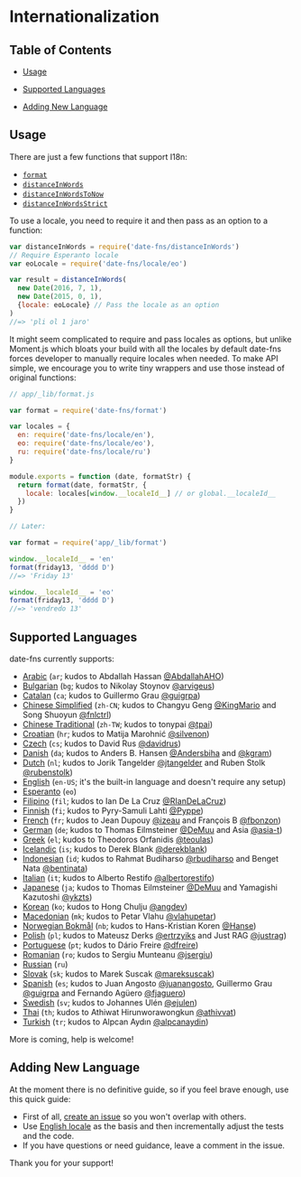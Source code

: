 # Internationalization

## Table of Contents

- [Usage](#usage)

- [Supported Languages](#supported-languages)

- [Adding New Language](#adding-new-language)

## Usage

There are just a few functions that support I18n:

- [`format`](https://date-fns.org/docs/format)
- [`distanceInWords`](https://date-fns.org/docs/distanceInWords)
- [`distanceInWordsToNow`](https://date-fns.org/docs/distanceInWordsToNow)
- [`distanceInWordsStrict`](https://date-fns.org/docs/distanceInWordsStrict)

To use a locale, you need to require it and then pass
as an option to a function:

```js
var distanceInWords = require('date-fns/distanceInWords')
// Require Esperanto locale
var eoLocale = require('date-fns/locale/eo')

var result = distanceInWords(
  new Date(2016, 7, 1),
  new Date(2015, 0, 1),
  {locale: eoLocale} // Pass the locale as an option
)
//=> 'pli ol 1 jaro'
```

It might seem complicated to require and pass locales as options,
but unlike Moment.js which bloats your build with all the locales
by default date-fns forces developer to manually require locales when needed.
To make API simple, we encourage you to write tiny wrappers and use those
instead of original functions:

```js
// app/_lib/format.js

var format = require('date-fns/format')

var locales = {
  en: require('date-fns/locale/en'),
  eo: require('date-fns/locale/eo'),
  ru: require('date-fns/locale/ru')
}

module.exports = function (date, formatStr) {
  return format(date, formatStr, {
    locale: locales[window.__localeId__] // or global.__localeId__
  })
}

// Later:

var format = require('app/_lib/format')

window.__localeId__ = 'en'
format(friday13, 'dddd D')
//=> 'Friday 13'

window.__localeId__ = 'eo'
format(friday13, 'dddd D')
//=> 'vendredo 13'
```

## Supported Languages

date-fns currently supports:

* [Arabic](https://github.com/date-fns/date-fns/tree/master/src/locale/ar)
  (`ar`; kudos to Abdallah Hassan [@AbdallahAHO](https://github.com/AbdallahAHO))
* [Bulgarian](https://github.com/date-fns/date-fns/tree/master/src/locale/bg)
  (`bg`; kudos to Nikolay Stoynov [@arvigeus](https://github.com/arvigeus))
* [Catalan](https://github.com/date-fns/date-fns/tree/master/src/locale/ca)
  (`ca`; kudos to Guillermo Grau [@guigrpa](https://github.com/guigrpa))
* [Chinese Simplified](https://github.com/date-fns/date-fns/tree/master/src/locale/zh-CN)
  (`zh-CN`; kudos to Changyu Geng [@KingMario](https://github.com/KingMario)
  and Song Shuoyun [@fnlctrl](https://github.com/fnlctrl))
* [Chinese Traditional](https://github.com/date-fns/date-fns/tree/master/src/locale/zh-TW)
  (`zh-TW`; kudos to tonypai [@tpai](https://github.com/tpai))
* [Croatian](https://github.com/date-fns/date-fns/tree/master/src/locale/hr)
  (`hr`; kudos to Matija Marohnić [@silvenon](https://github.com/silvenon))
* [Czech](https://github.com/date-fns/date-fns/tree/master/src/locale/cs)
  (`cs`; kudos to David Rus [@davidrus](https://github.com/davidrus))
* [Danish](https://github.com/date-fns/date-fns/tree/master/src/locale/da)
  (`da`; kudos to Anders B. Hansen [@Andersbiha](https://github.com/Andersbiha)
  and [@kgram](https://github.com/kgram))
* [Dutch](https://github.com/date-fns/date-fns/tree/master/src/locale/nl)
  (`nl`; kudos to Jorik Tangelder [@jtangelder](https://github.com/jtangelder)
  and Ruben Stolk [@rubenstolk](https://github.com/rubenstolk))
* [English](https://github.com/date-fns/date-fns/tree/master/src/locale/en-US)
  (`en-US`; it's the built-in language and doesn't require any setup)
* [Esperanto](https://github.com/date-fns/date-fns/tree/master/src/locale/eo) (`eo`)
* [Filipino](https://github.com/date-fns/date-fns/tree/master/src/locale/fil)
  (`fil`; kudos to Ian De La Cruz [@RIanDeLaCruz](https://github.com/RIanDeLaCruz))
* [Finnish](https://github.com/date-fns/date-fns/tree/master/src/locale/fi)
  (`fi`; kudos to Pyry-Samuli Lahti [@Pyppe](https://github.com/Pyppe))
* [French](https://github.com/date-fns/date-fns/tree/master/src/locale/fr)
  (`fr`; kudos to Jean Dupouy [@izeau](https://github.com/izeau)
  and François B [@fbonzon](https://github.com/fbonzon))
* [German](https://github.com/date-fns/date-fns/tree/master/src/locale/de)
  (`de`; kudos to Thomas Eilmsteiner [@DeMuu](https://github.com/DeMuu)
  and Asia [@asia-t](https://github.com/asia-t))
* [Greek](https://github.com/date-fns/date-fns/tree/master/src/locale/el)
  (`el`; kudos to Theodoros Orfanidis [@teoulas](https://github.com/teoulas))
* [Icelandic](https://github.com/date-fns/date-fns/tree/master/src/locale/is)
  (`is`; kudos to Derek Blank [@derekblank](https://github.com/derekblank))
* [Indonesian](https://github.com/date-fns/date-fns/tree/master/src/locale/id)
  (`id`; kudos to Rahmat Budiharso [@rbudiharso](https://github.com/rbudiharso)
  and Benget Nata [@bentinata](https://github.com/bentinata))
* [Italian](https://github.com/date-fns/date-fns/tree/master/src/locale/it)
  (`it`; kudos to Alberto Restifo [@albertorestifo](https://github.com/albertorestifo))
* [Japanese](https://github.com/date-fns/date-fns/tree/master/src/locale/ja)
  (`ja`; kudos to Thomas Eilmsteiner [@DeMuu](https://github.com/DeMuu)
  and Yamagishi Kazutoshi [@ykzts](https://github.com/ykzts))
* [Korean](https://github.com/date-fns/date-fns/tree/master/src/locale/ko)
  (`ko`; kudos to Hong Chulju [@angdev](https://github.com/angdev))
* [Macedonian](https://github.com/date-fns/date-fns/tree/master/src/locale/mk)
  (`mk`; kudos to Petar Vlahu [@vlahupetar](https://github.com/vlahupetar))
* [Norwegian Bokmål](https://github.com/date-fns/date-fns/tree/master/src/locale/nb)
  (`nb`; kudos to Hans-Kristian Koren [@Hanse](https://github.com/Hanse))
* [Polish](https://github.com/date-fns/date-fns/tree/master/src/locale/pl)
  (`pl`; kudos to Mateusz Derks [@ertrzyiks](https://github.com/ertrzyiks)
  and Just RAG [@justrag](https://github.com/justrag))
* [Portuguese](https://github.com/date-fns/date-fns/tree/master/src/locale/pt)
  (`pt`; kudos to Dário Freire [@dfreire](https://github.com/dfreire))
* [Romanian](https://github.com/date-fns/date-fns/tree/master/src/locale/ro)
  (`ro`; kudos to Sergiu Munteanu [@jsergiu](https://github.com/jsergiu))
* [Russian](https://github.com/date-fns/date-fns/tree/master/src/locale/ru) (`ru`)
* [Slovak](https://github.com/date-fns/date-fns/tree/master/src/locale/sk)
  (`sk`; kudos to Marek Suscak [@mareksuscak](https://github.com/mareksuscak))
* [Spanish](https://github.com/date-fns/date-fns/tree/master/src/locale/es)
  (`es`; kudos to Juan Angosto [@juanangosto](https://github.com/juanangosto),
  Guillermo Grau [@guigrpa](https://github.com/guigrpa)
  and Fernando Agüero [@fjaguero](https://github.com/fjaguero))
* [Swedish](https://github.com/date-fns/date-fns/tree/master/src/locale/sv)
  (`sv`; kudos to Johannes Ulén [@ejulen](https://github.com/ejulen))
* [Thai](https://github.com/date-fns/date-fns/tree/master/src/locale/th)
  (`th`; kudos to Athiwat Hirunworawongkun [@athivvat](https://github.com/athivvat))
* [Turkish](https://github.com/date-fns/date-fns/tree/master/src/locale/tr)
  (`tr`; kudos to Alpcan Aydın [@alpcanaydin](https://github.com/alpcanaydin))

More is coming, help is welcome!

## Adding New Language

At the moment there is no definitive guide, so if you feel brave enough,
use this quick guide:

- First of all, [create an issue](https://github.com/date-fns/date-fns/issues/new?title=XXX%20language%20support&labels[]=I18n)
  so you won't overlap with others.
- Use [English locale](https://github.com/date-fns/date-fns/tree/master/src/locale/en)
  as the basis and then incrementally adjust the tests and the code.
- If you have questions or need guidance, leave a comment in the issue.

Thank you for your support!
